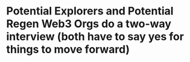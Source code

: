 # Potential Explorers and Potential Regen Web3 Orgs do a two-way interview (both have to say yes for things to move forward)